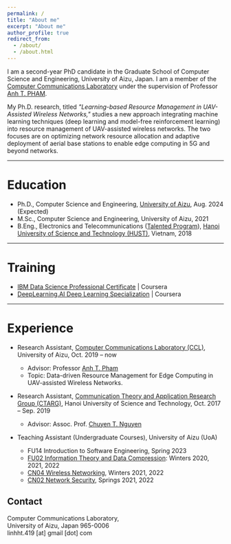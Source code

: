 ```yaml
---
permalink: /
title: "About me"
excerpt: "About me"
author_profile: true
redirect_from: 
  - /about/
  - /about.html
---
```


I am a second-year PhD candidate in the Graduate School of Computer Science and Engineering, University of Aizu, Japan. I am a member of the [Computer Communications Laboratory](http://web-ext.u-aizu.ac.jp/labs/ce-cc/) under the supervision of Professor [Anh T. PHAM](https://u-aizu.ac.jp/~pham/). 

My Ph.D. research, titled _"Learning-based Resource Management in UAV-Assisted Wireless Networks,"_ studies a new approach integrating machine learning techniques (deep learning and model-free reinforcement learning) into resource management of UAV-assisted wireless networks. The two focuses are on optimizing network resource allocation and adaptive deployment of aerial base stations to enable edge computing in 5G and beyond networks.

<!-- My interests include statistics, data analysis, and data-driven forecasting. I am passionate and curious about finding insights from large-scale data and developing data-driven solutions to business problems.  -->

---

# Education
* Ph.D., Computer Science and Engineering, [University of Aizu](https://u-aizu.ac.jp/en/), Aug. 2024 (Expected)
* M.Sc., Computer Science and Engineering, University of Aizu, 2021
* B.Eng., Electronics and Telecommunications ([Talented Program](https://en.hust.edu.vn/elitech)), [Hanoi University of Science and Technology (HUST)](https://en.hust.edu.vn/web/en/home), Vietnam, 2018

---

# Training 
* [IBM Data Science Professional Certificate](https://www.coursera.org/professional-certificates/ibm-data-science) \| Coursera 
* [DeepLearning.AI Deep Learning Specialization](https://www.coursera.org/specializations/deep-learning) \| Coursera 

---

# Experience
* Research Assistant, [Computer Communications Laboratory (CCL)](http://web-ext.u-aizu.ac.jp/labs/ce-cc/), University of Aizu, Oct. 2019 – now
  * Advisor: Professor [Anh T. Pham](https://u-aizu.ac.jp/~pham/)
  * Topic: Data-driven Resource Management for Edge Computing in UAV-assisted Wireless Networks.

* Research Assistant, [Communication Theory and Application Research Group (CTARG)](https://sites.google.com/site/ntchuyenkyoto/lab?authuser=0), Hanoi University of Science and Technology, Oct. 2017 – Sep. 2019
  * Advisor: Assoc. Prof. [Chuyen T. Nguyen](https://sites.google.com/site/ntchuyenkyoto/home?authuser=0)
  <!-- * Research theme : Medium access control (MAC) protocols for Radio Frequency Identification (RFID) systems. The research aimed to reduce identification time and energy consumption of passive RFID systems under non-ideal channel conditions. -->
  
* Teaching Assistant (Undergraduate Courses), University of Aizu (UoA)
  * FU14 Introduction to Software Engineering, Spring 2023
  * [FU02 Information Theory and Data Compression](http://web-ext.u-aizu.ac.jp/official/curriculum/syllabus/2022_1_E_013.html#13415): Winters 2020, 2021, 2022
  * [CN04 Wireless Networking](http://web-ext.u-aizu.ac.jp/official/curriculum/syllabus/2022_1_E_015.html#14103), Winters 2021, 2022
  * [CN02 Network Security](http://web-ext.u-aizu.ac.jp/official/curriculum/syllabus/2022_1_E_015.html#14101), Springs 2021, 2022
  

## Contact
Computer Communications Laboratory, <br> University of Aizu, Japan 965-0006 <br> linhht.419 [at] gmail [dot] com 
